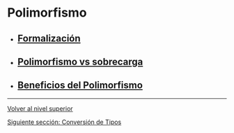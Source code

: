 # Polimorfismo

- ## [Formalización](u1formalization/README.md)
- ## [Polimorfismo vs sobrecarga](u2polymorphismVsOverloading/README.md)
- ## [Beneficios del Polimorfismo](u3polymorphismBenefits/README.md)


---

[Volver al nivel superior](../README.md)

[Siguiente sección: Conversión de Tipos](../u8typeConversion/README.md)
